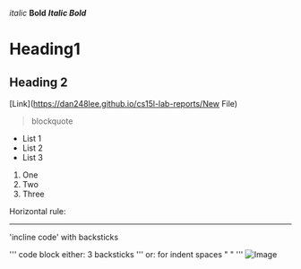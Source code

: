 *italic*
**Bold**
***Italic Bold***
# Heading1
## Heading 2
[Link](https://dan248lee.github.io/cs15l-lab-reports/New File)
>blockquote

- List 1
- List 2
- List 3

1. One
2. Two
3. Three

Horizontal rule:

---

'incline code' with backsticks

'''
code block
either: 3 backsticks '''
or: for indent spaces "    "
'''
![Image](https://www.google.com/url?sa=i&url=https%3A%2F%2Fwww.rmit.edu.au%2Fnews%2Fall-news%2F2016%2Fsep%2Ffive-ways-junk-food-changes-your-brain&psig=AOvVaw0y0-Ng6JM686Z5gvX21Lvx&ust=1642125310514000&source=images&cd=vfe&ved=0CAsQjRxqFwoTCJithdXPrfUCFQAAAAAdAAAAABAE)
